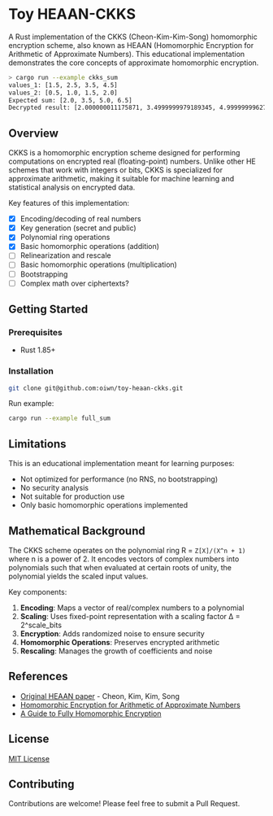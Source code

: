# Toy HEAAN-CKKS

A Rust implementation of the CKKS (Cheon-Kim-Kim-Song) homomorphic encryption
scheme, also known as HEAAN (Homomorphic Encryption for Arithmetic of Approximate
Numbers). This educational implementation demonstrates the core concepts of
approximate homomorphic encryption.

```bash
> cargo run --example ckks_sum
values_1: [1.5, 2.5, 3.5, 4.5]
values_2: [0.5, 1.0, 1.5, 2.0]
Expected sum: [2.0, 3.5, 5.0, 6.5]
Decrypted result: [2.000000011175871, 3.4999999979189345, 4.99999999627471, 6.4999999834546145]
```

## Overview

CKKS is a homomorphic encryption scheme designed for performing computations
on encrypted real (floating-point) numbers. Unlike other HE schemes that work
with integers or bits, CKKS is specialized for approximate arithmetic, making it
suitable for machine learning and statistical analysis on encrypted data.

Key features of this implementation:
- [x] Encoding/decoding of real numbers
- [x] Key generation (secret and public)
- [x] Polynomial ring operations
- [x] Basic homomorphic operations (addition)
- [ ] Relinearization and rescale
- [ ] Basic homomorphic operations (multiplication)
- [ ] Bootstrapping
- [ ] Complex math over ciphertexts?

## Getting Started

### Prerequisites

- Rust 1.85+

### Installation

```bash
git clone git@github.com:oiwn/toy-heaan-ckks.git
```

Run example:

```bash
cargo run --example full_sum
```

## Limitations

This is an educational implementation meant for learning purposes:

- Not optimized for performance (no RNS, no bootstrapping)
- No security analysis
- Not suitable for production use
- Only basic homomorphic operations implemented

## Mathematical Background

The CKKS scheme operates on the polynomial ring R = `Z[X]/(X^n + 1)` where n is
a power of 2. It encodes vectors of complex numbers into polynomials such that
when evaluated at certain roots of unity, the polynomial yields the scaled input
values.

Key components:
1. **Encoding**: Maps a vector of real/complex numbers to a polynomial
2. **Scaling**: Uses fixed-point representation with a scaling factor Δ = 2^scale_bits
3. **Encryption**: Adds randomized noise to ensure security
4. **Homomorphic Operations**: Preserves encrypted arithmetic
5. **Rescaling**: Manages the growth of coefficients and noise

## References

- [Original HEAAN paper](https://eprint.iacr.org/2016/421.pdf) - Cheon, Kim, Kim, Song
- [Homomorphic Encryption for Arithmetic of Approximate Numbers](https://link.springer.com/chapter/10.1007/978-3-319-70694-8_15)
- [A Guide to Fully Homomorphic Encryption](https://eprint.iacr.org/2015/1192.pdf)

## License

[MIT License](LICENSE)

## Contributing

Contributions are welcome! Please feel free to submit a Pull Request.

